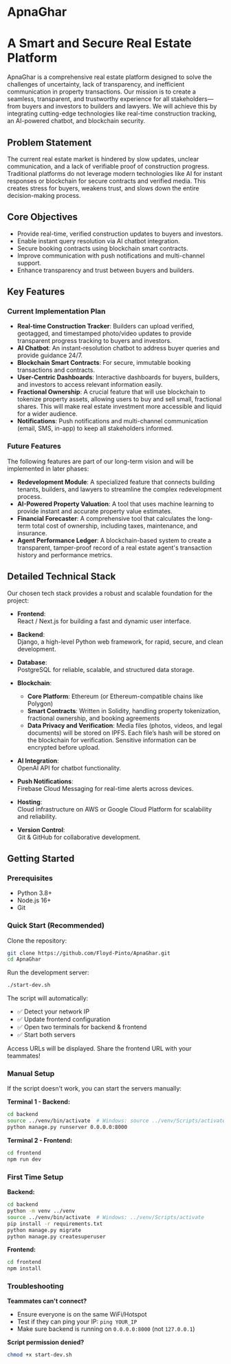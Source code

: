 # ApnaGhar

# A Smart and Secure Real Estate Platform

ApnaGhar is a comprehensive real estate platform designed to solve the challenges of uncertainty, lack of transparency, and inefficient communication in property transactions. Our mission is to create a seamless, transparent, and trustworthy experience for all stakeholders—from buyers and investors to builders and lawyers. We will achieve this by integrating cutting-edge technologies like real-time construction tracking, an AI-powered chatbot, and blockchain security.

## Problem Statement

The current real estate market is hindered by slow updates, unclear communication, and a lack of verifiable proof of construction progress. Traditional platforms do not leverage modern technologies like AI for instant responses or blockchain for secure contracts and verified media. This creates stress for buyers, weakens trust, and slows down the entire decision-making process.

## Core Objectives

- Provide real-time, verified construction updates to buyers and investors.
- Enable instant query resolution via AI chatbot integration.
- Secure booking contracts using blockchain smart contracts.
- Improve communication with push notifications and multi-channel support.
- Enhance transparency and trust between buyers and builders.

## Key Features

### Current Implementation Plan

- **Real-time Construction Tracker**: Builders can upload verified, geotagged, and timestamped photo/video updates to provide transparent progress tracking to buyers and investors.
- **AI Chatbot**: An instant-resolution chatbot to address buyer queries and provide guidance 24/7.
- **Blockchain Smart Contracts**: For secure, immutable booking transactions and contracts.
- **User-Centric Dashboards**: Interactive dashboards for buyers, builders, and investors to access relevant information easily.
- **Fractional Ownership**: A crucial feature that will use blockchain to tokenize property assets, allowing users to buy and sell small, fractional shares. This will make real estate investment more accessible and liquid for a wider audience.
- **Notifications**: Push notifications and multi-channel communication (email, SMS, in-app) to keep all stakeholders informed.

### Future Features

The following features are part of our long-term vision and will be implemented in later phases:

- **Redevelopment Module**: A specialized feature that connects building tenants, builders, and lawyers to streamline the complex redevelopment process.
- **AI-Powered Property Valuation**: A tool that uses machine learning to provide instant and accurate property value estimates.
- **Financial Forecaster**: A comprehensive tool that calculates the long-term total cost of ownership, including taxes, maintenance, and insurance.
- **Agent Performance Ledger**: A blockchain-based system to create a transparent, tamper-proof record of a real estate agent's transaction history and performance metrics.

## Detailed Technical Stack

Our chosen tech stack provides a robust and scalable foundation for the project:

- **Frontend**:  
  React / Next.js for building a fast and dynamic user interface.

- **Backend**:  
  Django, a high-level Python web framework, for rapid, secure, and clean development.

- **Database**:  
  PostgreSQL for reliable, scalable, and structured data storage.

- **Blockchain**:

  - **Core Platform**: Ethereum (or Ethereum-compatible chains like Polygon)
  - **Smart Contracts**: Written in Solidity, handling property tokenization, fractional ownership, and booking agreements
  - **Data Privacy and Verification**: Media files (photos, videos, and legal documents) will be stored on IPFS. Each file’s hash will be stored on the blockchain for verification. Sensitive information can be encrypted before upload.

- **AI Integration**:  
  OpenAI API for chatbot functionality.

- **Push Notifications**:  
  Firebase Cloud Messaging for real-time alerts across devices.

- **Hosting**:  
  Cloud infrastructure on AWS or Google Cloud Platform for scalability and reliability.

- **Version Control**:  
  Git & GitHub for collaborative development.

## Getting Started

### Prerequisites

- Python 3.8+
- Node.js 16+
- Git

### Quick Start (Recommended)

Clone the repository:

```bash
git clone https://github.com/Floyd-Pinto/ApnaGhar.git
cd ApnaGhar
```

Run the development server:

```bash
./start-dev.sh
```

The script will automatically:

- ✅ Detect your network IP
- ✅ Update frontend configuration
- ✅ Open two terminals for backend & frontend
- ✅ Start both servers

Access URLs will be displayed. Share the frontend URL with your teammates!

### Manual Setup

If the script doesn't work, you can start the servers manually:

**Terminal 1 - Backend:**

```bash
cd backend
source ../venv/bin/activate  # Windows: source ../venv/Scripts/activate
python manage.py runserver 0.0.0.0:8000
```

**Terminal 2 - Frontend:**

```bash
cd frontend
npm run dev
```

### First Time Setup

**Backend:**

```bash
cd backend
python -m venv ../venv
source ../venv/bin/activate  # Windows: ../venv/Scripts/activate
pip install -r requirements.txt
python manage.py migrate
python manage.py createsuperuser
```

**Frontend:**

```bash
cd frontend
npm install
```

### Troubleshooting

**Teammates can't connect?**

- Ensure everyone is on the same WiFi/Hotspot
- Test if they can ping your IP: `ping YOUR_IP`
- Make sure backend is running on `0.0.0.0:8000` (not `127.0.0.1`)

**Script permission denied?**

```bash
chmod +x start-dev.sh
```
